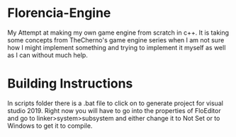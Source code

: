 # Florencia-Engine
My Attempt at making my own game engine from scratch in c++. It is taking some concepts from TheCherno's game engine series when I am not sure how I might implement something and trying to implement it myself as well as I can without much help.

# Building Instructions
In scripts folder there is a .bat file to click on to generate project for visual studio 2019. Right now you will have to go into the properties of FloEditor and go to linker>system>subsystem and either change it to Not Set or to Windows to get it to compile.